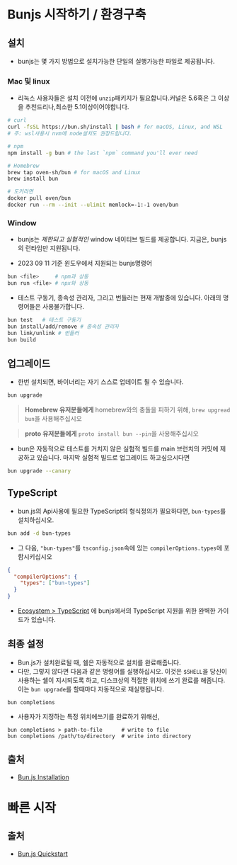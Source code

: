 # Bunjs 시작하기 / 환경구축

## 설치
- bunjs는 몇 가지 방법으로 설치가능한 단일의 실행가능한 파일로 제공됩니다.

### Mac 및 linux
- 리눅스 사용자들은 설치 이전에 `unzip`패키지가 필요합니다.커널은 5.6혹은 그 이상을 추천드리나,최소한 5.1이상이어야합니다.
```bash
# curl
curl -fsSL https://bun.sh/install | bash # for macOS, Linux, and WSL
# 주: wsl사용시 nvm에 node설치도 권장드립니다.

# npm
npm install -g bun # the last `npm` command you'll ever need

# Homebrew
brew tap oven-sh/bun # for macOS and Linux
brew install bun

# 도커라면 
docker pull oven/bun
docker run --rm --init --ulimit memlock=-1:-1 oven/bun
```

### Window 
- bunjs는 _제한되고 실험적인_ window 네이티브 빌드를 제공합니다. 지금은, bunjs의 런타임만 지원됩니다.

- 2023 09 11 기준 윈도우에서 지원되는 bunjs명령어
```bash
bun <file>     # npm과 상동
bun run <file> # npx와 상동
```

- 테스트 구동기, 종속성 관리자, 그리고 번들러는 현재 개발중에 있습니다. 아래의 명령어들은 사용불가합니다.
```bash
bun test   # 테스트 구동기
bun install/add/remove # 종속성 관리자
bun link/unlink # 번들러
bun build
```

## 업그레이드 
- 한번 설치되면, 바이너리는 자기 스스로 업데이트 될 수 있습니다.
```bash
bun upgrade
```
> **Homebrew 유저분들에게** homebrew와의 충돌을 피하기 위해, `brew upgread bun`을 사용해주십시오

> **proto 유저분들에게** `proto install bun --pin`을 사용해주십시오

- bun은 자동적으로 테스트를 거치지 않은 실험적 빌드를 main 브런치의 커밋에 제공하고 있습니다. 마지막 실험적 빌드로 업그레이드 하고싶으시다면
```bash
bun upgrade --canary
```

## TypeScript
- bun.js의 Api사용에 필요한 TypeScript의 형식정의가 필요하다면, `bun-types`를 설치하십시오.
```bash
bun add -d bun-types 
```
- 그 다음, `"bun-types"`를 `tsconfig.json`속에 있는 `compilerOptions.types`에 포함시키십시오

```json
{
  "compilerOptions": {
    "types": ["bun-types"]
  }
}
```
- [Ecosystem > TypeScript](https://bun.sh/docs/runtime/typescript) 에 bunjs에서의 TypeScript 지원을 위한 완벽한 가이드가 있습니다.

## 최종 설정
- Bun.js가 설치완료될 때, 쉘은 자동적으로 설치를 완료해줍니다.
- 다만, 그렇지 않다면 다음과 같은 명령어를 실행하십시오. 이것은 `$SHELL`을 당신이 사용하는 쉘이 지시되도록 하고, 디스크상의 적절한 위치에 쓰기 완료를 해줍니다.이는 `bun upgrade`를 할때마다 자동적으로 재실행됩니다.
```shell
bun completions
```
- 사용자가 지정하는 특정 위치에쓰기를 완료하기 위해선,
```shell
bun completions > path-to-file      # write to file
bun completions /path/to/directory  # write into directory
```
## 출처 
- [Bun.js Installation](https://bun.sh/docs/installation)

# 빠른 시작



## 출처 
- [Bun.js Quickstart](https://bun.sh/docs/quickstart)